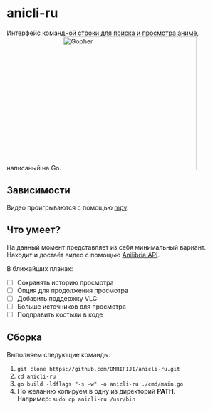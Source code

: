 # anicli-ru
Интерфейс командной строки для поиска и просмотра аниме, написаный на Go.
<img src="https://go.dev/blog/gopher/header.jpg" alt="Gopher" width="300"/>

## Зависимости
Видео проигрываются с помощью [mpv](https://github.com/mpv-player/mpv).

## Что умеет?
На данный момент представляет из себя минимальный вариант.
Находит и достаёт видео с помощью 
[Anilibria API](https://github.com/anilibria/docs/blob/master/api_v3.md).

В ближайших планах:
- [ ] Сохранять историю просмотра
- [ ] Опция для продолжения просмотра
- [ ] Добавить поддержку VLC
- [ ] Больше источников для просмотра
- [ ] Подправить костыли в коде

## Сборка
Выполняем следующие команды: 
1. `git clone https://github.com/OMRIFIJI/anicli-ru.git`
2. `cd anicli-ru`
3. `go build -ldflags "-s -w" -o anicli-ru ./cmd/main.go`
4. По желанию копируем в одну из директорий **PATH**.\
Например: `sudo cp anicli-ru /usr/bin`
